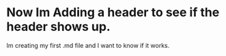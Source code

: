 Now Im Adding a header to see if the header shows up.
=====================================================

Im creating my first .md file and I want to know if it works. 

